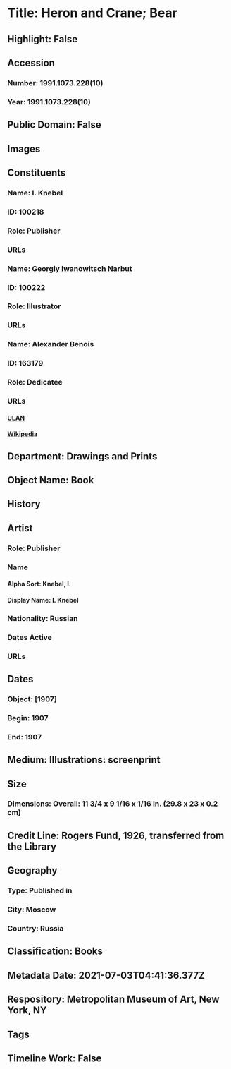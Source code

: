 # Title: Heron and Crane; Bear
## Highlight: False
## Accession
### Number: 1991.1073.228(10)
### Year: 1991.1073.228(10)
## Public Domain: False
## Images
## Constituents
### Name: I. Knebel
### ID: 100218
### Role: Publisher
### URLs
### Name: Georgiy Iwanowitsch Narbut
### ID: 100222
### Role: Illustrator
### URLs
### Name: Alexander Benois
### ID: 163179
### Role: Dedicatee
### URLs
#### [ULAN](http://vocab.getty.edu/page/ulan/500009577)
#### [Wikipedia](https://www.wikidata.org/wiki/Q319861)
## Department: Drawings and Prints
## Object Name: Book
## History
## Artist
### Role: Publisher
### Name
#### Alpha Sort: Knebel, I.
#### Display Name: I. Knebel
### Nationality: Russian
### Dates Active
### URLs
## Dates
### Object: [1907]
### Begin: 1907
### End: 1907
## Medium: Illustrations: screenprint
## Size
### Dimensions: Overall: 11 3/4 x 9 1/16 x 1/16 in. (29.8 x 23 x 0.2 cm)
## Credit Line: Rogers Fund, 1926, transferred from the Library
## Geography
### Type: Published in
### City: Moscow
### Country: Russia
## Classification: Books
## Metadata Date: 2021-07-03T04:41:36.377Z
## Respository: Metropolitan Museum of Art, New York, NY
## Tags
## Timeline Work: False